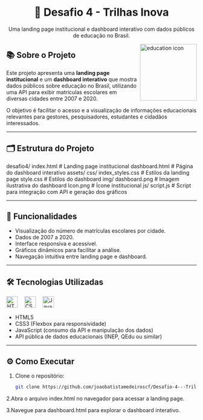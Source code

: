 <h1 align="center">🚀 Desafio 4 - Trilhas Inova</h1>

<p align="center">
  Uma landing page institucional e dashboard interativo com dados públicos de educação no Brasil.
</p>

<img align="right" height="150" src="https://cdn-icons-png.flaticon.com/512/2913/2913461.png" alt="education icon" />

## 📚 Sobre o Projeto

Este projeto apresenta uma **landing page institucional** e um **dashboard interativo** que mostra dados públicos sobre educação no Brasil, utilizando uma API para exibir matrículas escolares em diversas cidades entre 2007 e 2020.

O objetivo é facilitar o acesso e a visualização de informações educacionais relevantes para gestores, pesquisadores, estudantes e cidadãos interessados.

---

## 🗂️ Estrutura do Projeto

desafio4/
index.html # Landing page institucional
dashboard.html # Página do dashboard interativo
assets/
css/
index_styles.css # Estilos da landing page
style.css # Estilos do dashboard
img/
dashboard.png # Imagem ilustrativa do dashboard
Icon.png # Ícone institucional
js/
script.js # Script para integração com API e geração dos gráficos


---

## 🎯 Funcionalidades

- Visualização do número de matrículas escolares por cidade.  
- Dados de 2007 a 2020.  
- Interface responsiva e acessível.  
- Gráficos dinâmicos para facilitar a análise.  
- Navegação intuitiva entre landing page e dashboard.

---

## 🛠️ Tecnologias Utilizadas

<div align="left">
  <img src="https://cdn.jsdelivr.net/gh/devicons/devicon/icons/html5/html5-original.svg" height="30" alt="HTML5" />
  <img width="10" />
  <img src="https://cdn.jsdelivr.net/gh/devicons/devicon/icons/css3/css3-original.svg" height="30" alt="CSS3" />
  <img width="10" />
  <img src="https://cdn.jsdelivr.net/gh/devicons/devicon/icons/javascript/javascript-original.svg" height="30" alt="JavaScript" />
</div>

- HTML5  
- CSS3 (Flexbox para responsividade)  
- JavaScript (consumo da API e manipulação dos dados)  
- API pública de dados educacionais (INEP, QEdu ou similar)

---

## ⚙️ Como Executar

1. Clone o repositório:  
   ```bash
   git clone https://github.com/joaobatistamedeiroscf/Desafio-4---Trilhas-Inova.git
2.Abra o arquivo index.html no navegador para acessar a landing page.

3.Navegue para dashboard.html para explorar o dashboard interativo.
